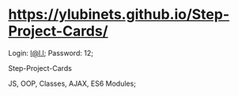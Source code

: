 # https://ylubinets.github.io/Step-Project-Cards/

Login: l@l.l; Password: 12;

Step-Project-Cards

JS, OOP, Classes, AJAX, ES6 Modules;
